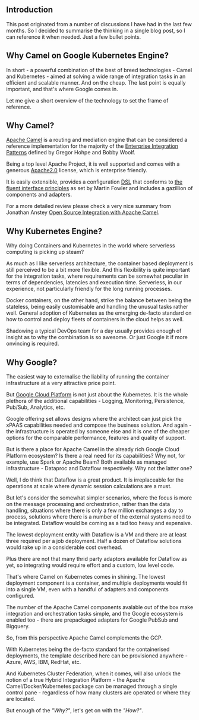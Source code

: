 ## Introduction

This post originated from a number of discussions I have had in the last few months. So I decided to summarise the thinking in a single blog post, so I can reference it when needed. Just a few bullet points.

## Why Camel on Google Kubernetes Engine?

In short - a powerful combination of the best of breed technologies - Camel and Kubernetes - aimed at solving a wide range of integration tasks in an efficient and scalable manner. And on the cheap. The last point is equally important, and that's where Google comes in.

Let me give a short overview of the technology to set the frame of reference.

## Why Camel?

[Apache Camel](http://camel.apache.org/) is a routing and mediation engine that can be considered a reference implementation for the majority of the [Enterprise Integration Patterns](http://www.enterpriseintegrationpatterns.com/) defined by Gregor Hohpe and Bobby Woolf.

Being a top level Apache Project, it is well supported and comes with a generous [Apache2.0](http://www.apache.org/licenses/LICENSE-2.0.html) license, which is enterprise friendly.

It is easily extensible, provides a configuration [DSL](https://en.wikipedia.org/wiki/Domain-specific_language) that conforms to [the fluent interface principles](https://martinfowler.com/bliki/FluentInterface.html) as set by Martin Fowler and includes a gazillion of components and adapters.

For a more detailed review please check a very nice summary from Jonathan Anstey [Open Source Integration with Apache Camel](https://dzone.com/articles/open-source-integration-apache).

## Why Kubernetes Engine?

Why doing Containers and Kubernetes in the world where serverless computing is picking up steam? 

As much as I like serverless architecture, the container based deployment is still perceived to be a bit more flexible. And this flexibility is quite important for the integration tasks, where requirements can be somewhat peculiar in terms of dependencies, latencies and execution time. Serverless, in our experience, not particularly friendly for the long running processes. 

Docker containers, on the other hand, strike the balance between being the stateless, being easily customisable and handling the unusual tasks rather well. General adoption of Kubernetes as the emerging de-facto standard on how to control and deploy fleets of containers in the cloud helps as well. 

Shadowing a typical DevOps team for a day usually provides enough of insight as to why the combination is so awesome. Or just Google it if more onvincing is required.

## Why Google?

The easiest way to externalise the liability of running the container infrastructure at a very attractive price point. 

But [Google Cloud Platform](https://cloud.google.com/) is not just about the Kubernetes. It is the whole plethora of the additional capabilities - Logging, Monitoring, Persistence, Pub/Sub, Analytics, etc.

Google offering set allows designs where the architect can just pick the xPAAS capabilities needed and compose the business solution.  And again - the infrastructure is operated by someone else and it is one of the cheaper options for the comparable performance, features and quality of support.

But is there a place for Apache Camel in the already rich Google Cloud Platform ecosystem? Is there a real need for its capabilities?  Why not, for example, use Spark or Apache Beam? Both available as managed infrastructure - Dataproc and Dataflow respectively. Why not the latter one?

Well, I do think that Dataflow is a great product. It is irreplaceable for the operations at scale where dynamic session calculations are a must. 

But let's consider the somewhat simpler scenarios, where the focus is more on the message processing and orchestration, rather than the data handling, situations where there is only a few million exchanges a day to process, solutions where there is a number of the external systems need to be integrated. Dataflow would be coming as a tad too heavy and expensive. 

The lowest deployment entity with Dataflow is a VM and there are at least three required per a job deployment. Half a dozen of Dataflow solutions would rake up in a considerable cost overhead. 

Plus there are not that many thrid party adaptors available for Dataflow as yet, so integrating would require effort and a custom, low level code.

That's where Camel on Kubernetes comes  in shining. The lowest deployment component is a container, and multiple deployments would fit into a single VM, even with a handful of adapters and components configured. 

The number of the Apache Camel components avalable out of the box make integration and orchestration tasks simple, and the Google ecosystem is enabled too - there are prepackaged adapters for Google PubSub and Bigquery.

So, from this perspective Apache Camel complements the GCP.  

With Kubernetes being the de-facto standard for the containerised deployments, the template described here can be provisioned anywhere - Azure, AWS, IBM, RedHat, etc. 

And Kubernetes Cluster Federation, when it comes, will also unlock the notion of a true Hybrid Integration Platform - the Apache Camel/Docker/Kubernetes package can be managed through a single control pane - regardless of how many clusters are operated or where they are located. 

But enough of the *"Why?"*, let's get on with the *"How?"*.

